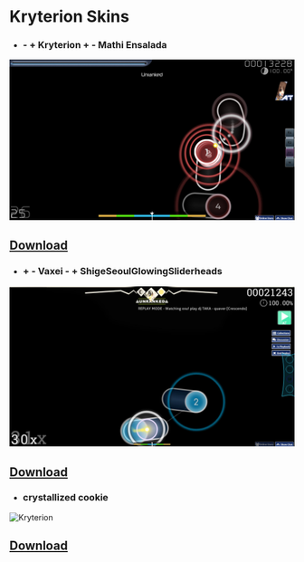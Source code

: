 # Kryterion Skins

* ### - + Kryterion + - Mathi Ensalada
![Kryterion](https://raw.githubusercontent.com/Lewui/ukrainian-community-osu-skins/master/assets/Kryterion_Prew.png)

## [Download](https://alowe.s-ul.eu/Ri9xzPQ2)

* ### + - Vaxei - + ShigeSeoulGlowingSliderheads
![Kryterion](https://raw.githubusercontent.com/Lewui/ukrainian-community-osu-skins/master/assets/Kryterion1_Prew.png)

## [Download](https://alowe.s-ul.eu/SBLx08Gn)

* ### crystallized cookie
![Kryterion](https://raw.githubusercontent.com/Lewui/ukrainian-community-osu-skins/master/assets/Kryterion2_Prew.png)

## [Download](https://alowe.s-ul.eu/23AiAHvU)
